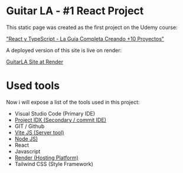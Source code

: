 # Guitar LA - #1 React Project

This static page was created as the first project on the Udemy course:

["React y TypeScript - La Guía Completa Creando +10 Proyectos"](https://www.udemy.com/course/react-de-principiante-a-experto-creando-mas-de-10-aplicaciones/)

A deployed version of this site is live on render:

[GuitarLA Site at Render](https://guitar-la-xi.vercel.app/)



# Used tools

Now i will expose a list of the tools used in this project:

- Visual Studio Code (Primary IDE)
- [Project IDX (Secondary / commit IDE)](https://idx.google.com)
- GIT / Github
- [Vite JS (Server tool)](https://vitejs.dev/)
- [Node JS)](https://www.nodejs.org/)
- React
- Javascript
- [Render (Hosting Platform)](https://render.com/)
- Tailwind CSS (Style Framework)
